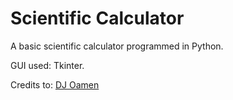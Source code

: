 # Scientific Calculator
A basic scientific calculator programmed in Python.

GUI used: Tkinter.

Credits to: [DJ Oamen](https://www.youtube.com/watch?v=glN87rNH0L8&ab_channel=DJOamen)
